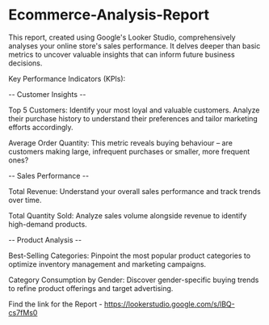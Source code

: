 # Ecommerce-Analysis-Report
This report, created using Google's Looker Studio, comprehensively analyses your online store's sales performance. It delves deeper than basic metrics to uncover valuable insights that can inform future business decisions.


Key Performance Indicators (KPIs):

-- Customer Insights --

Top 5 Customers: Identify your most loyal and valuable customers. Analyze their purchase history to understand their preferences and tailor marketing efforts accordingly.

Average Order Quantity: This metric reveals buying behaviour – are customers making large, infrequent purchases or smaller, more frequent ones?


-- Sales Performance --

Total Revenue: Understand your overall sales performance and track trends over time.

Total Quantity Sold: Analyze sales volume alongside revenue to identify high-demand products.



-- Product Analysis --

Best-Selling Categories: Pinpoint the most popular product categories to optimize inventory management and marketing campaigns.

Category Consumption by Gender: Discover gender-specific buying trends to refine product offerings and target advertising.


Find the link for the Report - https://lookerstudio.google.com/s/lBQ-cs7fMs0
